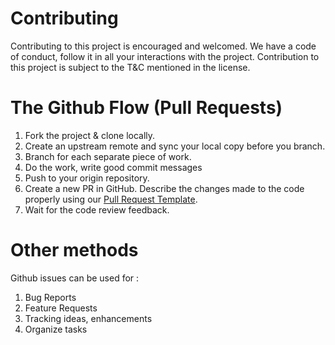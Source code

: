# Contributing

Contributing to this project is encouraged and welcomed. 
We have a code of conduct, follow it in all your interactions with the project. 
Contribution to this project is subject to the T&C mentioned in the license.

# The Github Flow (Pull Requests)

1. Fork the project & clone locally.
2. Create an upstream remote and sync your local copy before you branch.
3. Branch for each separate piece of work.
4. Do the work, write good commit messages
5. Push to your origin repository.
6. Create a new PR in GitHub. Describe the changes made to the code properly using our [Pull Request Template](pull_request_template.md).
7. Wait for the code review feedback.

# Other methods

Github issues can be used for :

1. Bug Reports
2. Feature Requests
3. Tracking ideas, enhancements
4. Organize tasks
